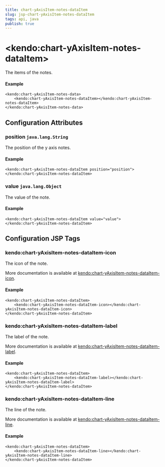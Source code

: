 ```yaml
---
title: chart-yAxisItem-notes-dataItem
slug: jsp-chart-yAxisItem-notes-dataItem
tags: api, java
publish: true
---
```


# \<kendo:chart-yAxisItem-notes-dataItem\>

The items of the notes.

#### Example
    <kendo:chart-yAxisItem-notes-data>
        <kendo:chart-yAxisItem-notes-dataItem></kendo:chart-yAxisItem-notes-dataItem>
    </kendo:chart-yAxisItem-notes-data>

## Configuration Attributes

### position `java.lang.String`

The position of the y axis notes.

#### Example
    <kendo:chart-yAxisItem-notes-dataItem position="position">
    </kendo:chart-yAxisItem-notes-dataItem>

### value `java.lang.Object`

The value of the note.

#### Example
    <kendo:chart-yAxisItem-notes-dataItem value="value">
    </kendo:chart-yAxisItem-notes-dataItem>


##  Configuration JSP Tags

### kendo:chart-yAxisItem-notes-dataItem-icon

The icon of the note.

More documentation is available at [kendo:chart-yAxisItem-notes-dataItem-icon](chart/yaxisitem-notes-dataitem-icon).

#### Example

    <kendo:chart-yAxisItem-notes-dataItem>
        <kendo:chart-yAxisItem-notes-dataItem-icon></kendo:chart-yAxisItem-notes-dataItem-icon>
    </kendo:chart-yAxisItem-notes-dataItem>

### kendo:chart-yAxisItem-notes-dataItem-label

The label of the note.

More documentation is available at [kendo:chart-yAxisItem-notes-dataItem-label](chart/yaxisitem-notes-dataitem-label).

#### Example

    <kendo:chart-yAxisItem-notes-dataItem>
        <kendo:chart-yAxisItem-notes-dataItem-label></kendo:chart-yAxisItem-notes-dataItem-label>
    </kendo:chart-yAxisItem-notes-dataItem>

### kendo:chart-yAxisItem-notes-dataItem-line

The line of the note.

More documentation is available at [kendo:chart-yAxisItem-notes-dataItem-line](chart/yaxisitem-notes-dataitem-line).

#### Example

    <kendo:chart-yAxisItem-notes-dataItem>
        <kendo:chart-yAxisItem-notes-dataItem-line></kendo:chart-yAxisItem-notes-dataItem-line>
    </kendo:chart-yAxisItem-notes-dataItem>

